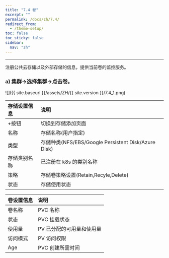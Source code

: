 ```yaml
---
title: "7.4 卷"
excerpt: ""
permalink: /docs/zh/7.4/
redirect_from:
  - /theme-setup/
toc: false
toc_sticky: false
sidebar:
  nav: "zh"
---
```


---
注册公共云存储以及外部存储的信息，提供当前卷的监控服务。

### a\) 集群→选择集群→点击卷。
![]({{ site.baseurl }}/assets/ZH/{{ site.version }}/7.4_1.png)

| **存储设置信息** | **说明** |
| :--- | :--- |
| +按钮 | 切换到存储添加页面 |
| 名称 | 存储名称(用户指定) |
| 类型 | 存储种类(NFS/EBS/Google Persistent Disk/Azure Disk) |
| 存储类别名称 | 已注册在 k8s 的类别名称 |
| 策略 | 存储卷策略设置\(Retain,Recyle,Delete\) |
| 状态 | 存储使用状态 |

| **卷设置信息** | **说明** |
| :--- | :--- |
| 卷名称 | PVC 名称 |
| 状态 | PVC 挂载状态 |
| 使用量 | PV 已分配的可用量和使用量 |
| 访问模式 | PV 访问权限 |
| Age | PVC 创建所需时间 |
